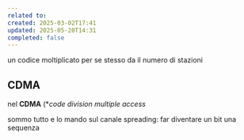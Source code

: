 ```yaml
---
related to: 
created: 2025-03-02T17:41
updated: 2025-05-20T14:31
completed: false
---
```

un codice moltiplicato per se stesso da il numero di stazioni
## CDMA
nel **CDMA** (**code division multiple access*

sommo tutto  e lo mando sul canale
spreading: far diventare un bit una sequenza
